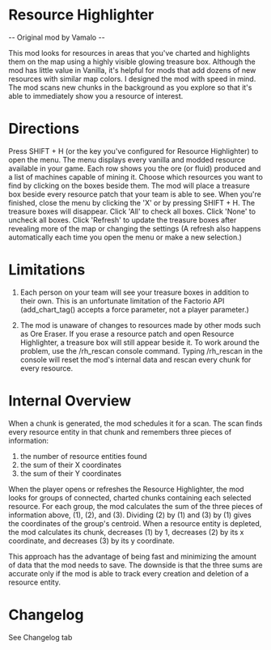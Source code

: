 Resource Highlighter
====================
-- Original mod by Vamalo --

This mod looks for resources in areas that you've charted and highlights them on the map using a highly visible glowing treasure box.  Although the mod has little value in Vanilla, it's helpful for mods that add dozens of new resources with similar map colors.  I designed the mod with speed in mind.  The mod scans new chunks in the background as you explore so that it's able to immediately show you a resource of interest.

Directions
==========

Press SHIFT + H (or the key you've configured for Resource Highlighter) to open the menu.
The menu displays every vanilla and modded resource available in your game.
Each row shows you the ore (or fluid) produced and a list of machines capable of mining it.
Choose which resources you want to find by clicking on the boxes beside them.
The mod will place a treasure box beside every resource patch that your team is able to see.
When you're finished, close the menu by clicking the 'X' or by pressing SHIFT + H.  The treasure boxes will disappear.
Click 'All' to check all boxes.
Click 'None' to uncheck all boxes.
Click 'Refresh' to update the treasure boxes after revealing more of the map or changing the settings (A refresh also happens automatically each time you open the menu or make a new selection.)

Limitations
===========

1. Each person on your team will see your treasure boxes in addition to their own.
This is an unfortunate limitation of the Factorio API (add_chart_tag() accepts a force parameter, not a player parameter.)

2. The mod is unaware of changes to resources made by other mods such as Ore Eraser.
If you erase a resource patch and open Resource Highlighter, a treasure box will still appear beside it.
To work around the problem, use the /rh_rescan console command.  Typing /rh_rescan in the console will reset the mod's internal data
and rescan every chunk for every resource.

Internal Overview
=================

When a chunk is generated, the mod schedules it for a scan.  The scan finds every resource entity in that chunk and remembers three pieces of information:

1. the number of resource entities found
2. the sum of their X coordinates
3. the sum of their Y coordinates

When the player opens or refreshes the Resource Highlighter, the mod looks for groups of connected, charted chunks containing each selected resource.  For each group, the mod calculates the sum of the three pieces of information above, (1), (2), and (3).  Dividing (2) by (1) and (3) by (1) gives the coordinates of the group's centroid.  When a resource entity is depleted, the mod calculates its chunk, decreases (1) by 1, decreases (2) by its x coordinate, and decreases (3) by its y coordinate.

This approach has the advantage of being fast and minimizing the amount of data that the mod needs to save.  The downside is that the three sums are accurate only if the mod is able to track every creation and deletion of a resource entity.

Changelog
==========
See Changelog tab
